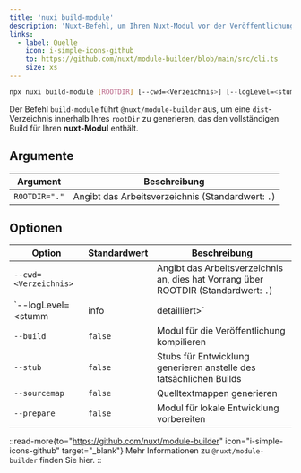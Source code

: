 ```yaml
---
title: 'nuxi build-module'
description: 'Nuxt-Befehl, um Ihren Nuxt-Modul vor der Veröffentlichung zu kompilieren.'
links:
  - label: Quelle
    icon: i-simple-icons-github
    to: https://github.com/nuxt/module-builder/blob/main/src/cli.ts
    size: xs
---
```


<!--build-module-cmd-->
```bash [Terminal]
npx nuxi build-module [ROOTDIR] [--cwd=<Verzeichnis>] [--logLevel=<stumm|info|detailliert>] [--build] [--stub] [--sourcemap] [--prepare]
```
<!--/build-module-cmd-->

Der Befehl `build-module` führt `@nuxt/module-builder` aus, um eine `dist`-Verzeichnis innerhalb Ihres `rootDir` zu generieren, das den vollständigen Build für Ihren **nuxt-Modul** enthält.

## Argumente

<!--build-module-args-->
Argument | Beschreibung
--- | ---
`ROOTDIR="."` | Angibt das Arbeitsverzeichnis (Standardwert: `.`)
<!--/build-module-args-->

## Optionen

<!--build-module-opts-->
Option | Standardwert | Beschreibung
--- | --- | ---
`--cwd=<Verzeichnis>` |  | Angibt das Arbeitsverzeichnis an, dies hat Vorrang über ROOTDIR (Standardwert: `.`)
`--logLevel=<stumm|info|detailliert>` |  | Bestimmt den Build-Level
`--build` | `false` | Modul für die Veröffentlichung kompilieren
`--stub` | `false` | Stubs für Entwicklung generieren anstelle des tatsächlichen Builds
`--sourcemap` | `false` | Quelltextmappen generieren
`--prepare` | `false` | Modul für lokale Entwicklung vorbereiten
<!--/build-module-opts-->

::read-more{to="https://github.com/nuxt/module-builder" icon="i-simple-icons-github" target="\_blank"}
Mehr Informationen zu `@nuxt/module-builder` finden Sie hier.
::